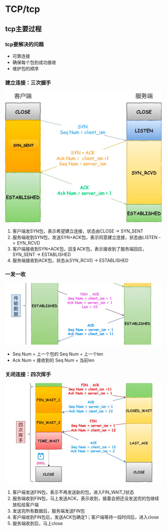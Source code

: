 # TCP/tcp
## tcp主要过程
### tcp要解决的问题
- 可靠连接
- 确保每个包别成功接收
- 维护包的顺序

### 建立连接：三次握手
![alt text](image.png)
1. 客户端发SYN包，表示希望建立连接，状态由CLOSE -> SYN_SENT
2. 服务端收到SYN包，发送SYN+ACK包，表示同意建立连接，状态由LISTEN -> SYN_RCVD 
3. 客户端接收到SYN+ACK包，回复ACK包，表示接收到了服务端回应，SYN_SENT -> ESTABLISHED
4. 服务端接收到ACK包，状态从SYN_RCVD -> ESTABLISHED

### 一发一收
![alt text](image-1.png)
- Seq Num = 上一个包的 Seq Num + 上一个len 
- Ack Num = 接收到的 Seq Num + 当前len

### 关闭连接：四次挥手
![alt text](image-2.png)
1. 客户端发送FIN包，表示不再发送新的包，进入FIN_WAIT_1状态
2. 服务端收到FIN包，马上发送ACK，表示收到，接着会把还没发送完的包继续放松给客户端
3. 发送完所有数据后，服务端发送FIN包
4. 客户端收到FIN包后，发送ACK包确定1；客户端等待一段时间后，进入close
5. 服务端收到后，马上close